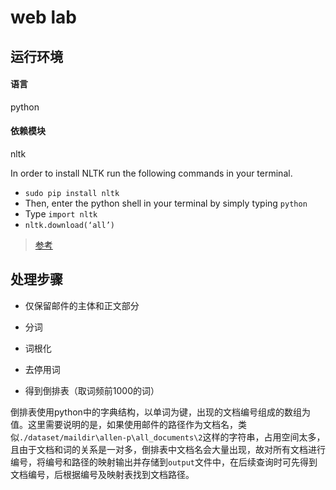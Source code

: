 # web lab



## 运行环境

#### 语言

python



#### 依赖模块

nltk



In order to install NLTK run the following commands in your terminal.

- `sudo pip install nltk`
- Then, enter the python shell in your terminal by simply typing `python`
- Type `import nltk`
- `nltk.download(‘all’)`

> [参考](https://www.geeksforgeeks.org/tokenize-text-using-nltk-python/?ref=lbp)



## 处理步骤

- 仅保留邮件的主体和正文部分

- 分词

- 词根化

- 去停用词

- 得到倒排表（取词频前1000的词）

倒排表使用python中的字典结构，以单词为键，出现的文档编号组成的数组为值。这里需要说明的是，如果使用邮件的路径作为文档名，类似`./dataset/maildir\allen-p\all_documents\2`这样的字符串，占用空间太多，且由于文档和词的关系是一对多，倒排表中文档名会大量出现，故对所有文档进行编号，将编号和路径的映射输出并存储到`output`文件中，在后续查询时可先得到文档编号，后根据编号及映射表找到文档路径。

